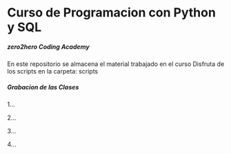 # Curso de Programacion con Python y SQL

##### zero2hero Coding Academy

En este repositorio se almacena el material trabajado en el curso
Disfruta de los scripts en la carpeta: scripts

##### Grabacion de las Clases

1...

2...

3...

4...


